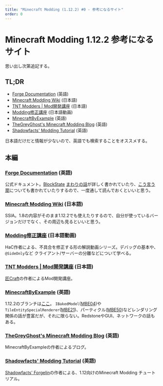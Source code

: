 ```yaml
---
title: "Minecraft Modding (1.12.2) #0 - 参考になるサイト"
order: 0
---
```


# Minecraft Modding 1.12.2 参考になるサイト

思い出し次第追記する。

## TL;DR

- [Forge Documentation](https://docs.minecraftforge.net/en/1.12.x/) (英語)
- [Minecraft Modding Wiki](https://mcmodding.jp/modding/index.php/%E3%83%81%E3%83%A5%E3%83%BC%E3%83%88%E3%83%AA%E3%82%A2%E3%83%AB%E4%B8%80%E8%A6%A7) (日本語)
- [TNT Modders | Mod開発講座](https://www.tntmodders.com/tutorial/) (日本語)
- [Modding修正講座](https://www.nicovideo.jp/user/1791635/series/104078) (日本語動画)
- [MinecraftByExample](https://github.com/TheGreyGhost/MinecraftByExample/tree/1-12-2-final) (英語)
- [TheGreyGhost's Minecraft Modding Blog](https://greyminecraftcoder.blogspot.com) (英語)
- [Shadowfacts' Modding Tutorial](https://shadowfacts.net/tutorials/forge-modding-112/overview/) (英語)

日本語だけだと情報が少ないので、英語でも検索することをオススメする。

## 本編

### [Forge Documentation](https://docs.minecraftforge.net/en/1.12.x/) (英語)

公式ドキュメント。[BlockState](https://docs.minecraftforge.net/en/1.12.x/blocks/states/) [まわりの話](https://docs.minecraftforge.net/en/1.12.x/models/blockstates/introduction/)が詳しく書かれていたり、[こう言う罠](https://docs.minecraftforge.net/en/1.12.x/tileentities/tileentity/#keeping-a-tileentity-through-changing-blockstates)についても書かれていたりするので、一度通して読んでおくといいと思う。

### [Minecraft Modding Wiki](https://mcmodding.jp/modding/index.php/%E3%83%81%E3%83%A5%E3%83%BC%E3%83%88%E3%83%AA%E3%82%A2%E3%83%AB%E4%B8%80%E8%A6%A7) (日本語)

SSIA。1.8の内容がそのまま1.12.2でも使えたりするので、自分が使っているバージョンだけでなく、その周辺も見るといいと思う。

### [Modding修正講座](https://www.nicovideo.jp/user/1791635/series/104078) (日本語動画)

HaC作者による、不具合を修正する形の解説動画シリーズ。デバッグの基本や、`@SideOnly`など クライアント/サーバーの分離などについて学べる。

### [TNT Modders | Mod開発講座](https://www.tntmodders.com/tutorial/) (日本語)

[匠Craft](https://www.tntmodders.com/takumicraft/)の作者によるMod開発講座。

### [MinecraftByExample](https://github.com/TheGreyGhost/MinecraftByExample) (英語)

1.12.2のブランチは[ここ](https://github.com/TheGreyGhost/MinecraftByExample/tree/1-12-2-final)。
`IBakedModel`([MBE04](https://github.com/TheGreyGhost/MinecraftByExample/tree/1-12-2-final/src/main/java/minecraftbyexample/mbe04_block_dynamic_block_model1))や`TileEntitySpecialRenderer`([MBE21](https://github.com/TheGreyGhost/MinecraftByExample/tree/1-12-2-final/src/main/java/minecraftbyexample/mbe21_tileentityspecialrenderer))、パーティクル([MBE50](https://github.com/TheGreyGhost/MinecraftByExample/tree/master/src/main/java/minecraftbyexample/mbe50_particle))などレンダリング関係の話が豊富だが、それに限らない。RedstoneやGUI、ネットワークの話もある。

### [TheGreyGhost's Minecraft Modding Blog](https://greyminecraftcoder.blogspot.com) (英語)

MinecraftByExampleの作者によるブログ。

### [Shadowfacts' Modding Tutorial](https://shadowfacts.net/tutorials/forge-modding-112/overview/) (英語)

[Shadowfacts' Forgelin](https://www.curseforge.com/minecraft/mc-mods/shadowfacts-forgelin)の作者による、1.12向けのMinecraft Modding チュートリアル。


